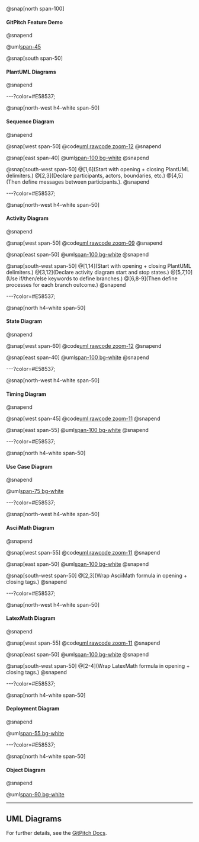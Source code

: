 @snap[north span-100]
#### GitPitch Feature Demo
@snapend

@uml[span-45](src/uml/hello.puml)

@snap[south span-50]
#### PlantUML Diagrams
@snapend

---?color=#E58537;

@snap[north-west h4-white span-50]
#### Sequence Diagram
@snapend

@snap[west span-50]
@code[uml rawcode zoom-12](src/uml/sequence.puml)
@snapend

@snap[east span-40]
@uml[span-100 bg-white](src/uml/sequence.puml)
@snapend

@snap[south-west span-50]
@[1,6](Start with opening + closing PlantUML delimiters.)
@[2,3](Declare participants, actors, boundaries, etc.)
@[4,5](Then define messages between participants.).
@snapend

---?color=#E58537;

@snap[north-west h4-white span-50]
#### Activity Diagram
@snapend

@snap[west span-50]
@code[uml rawcode zoom-09](src/uml/activity.puml)
@snapend

@snap[east span-50]
@uml[span-100 bg-white](src/uml/activity.puml)
@snapend

@snap[south-west span-50]
@[1,14](Start with opening + closing PlantUML delimiters.)
@[3,12](Declare activity diagram start and stop states.)
@[5,7,10](Use if/then/else keywords to define branches.)
@[6,8-9](Then define processes for each branch outcome.)
@snapend


---?color=#E58537;

@snap[north h4-white span-50]
#### State Diagram
@snapend

@snap[west span-60]
@code[uml rawcode zoom-12](src/uml/state.puml)
@snapend

@snap[east span-40]
@uml[span-100 bg-white](src/uml/state.puml)
@snapend

---?color=#E58537;

@snap[north-west h4-white span-50]
#### Timing Diagram
@snapend

@snap[west span-45]
@code[uml rawcode zoom-11](src/uml/timing.puml)
@snapend

@snap[east span-55]
@uml[span-100 bg-white](src/uml/timing.puml)
@snapend

---?color=#E58537;

@snap[north h4-white span-50]
#### Use Case Diagram
@snapend

@uml[span-75 bg-white](src/uml/usecase.puml)

---?color=#E58537;

@snap[north-west h4-white span-50]
#### AsciiMath Diagram
@snapend

@snap[west span-55]
@code[uml rawcode zoom-11](src/uml/asciimath.puml)
@snapend

@snap[east span-50]
@uml[span-100 bg-white](src/uml/asciimath.puml)
@snapend

@snap[south-west span-50]
@[2,3](Wrap AsciiMath formula in opening + closing tags.)
@snapend

---?color=#E58537;

@snap[north-west h4-white span-50]
#### LatexMath Diagram
@snapend

@snap[west span-55]
@code[uml rawcode zoom-11](src/uml/latexmath.puml)
@snapend

@snap[east span-50]
@uml[span-100 bg-white](src/uml/latexmath.puml)
@snapend

@snap[south-west span-50]
@[2-4](Wrap LatexMath formula in opening + closing tags.)
@snapend

---?color=#E58537;

@snap[north h4-white span-50]
#### Deployment Diagram
@snapend

@uml[span-55 bg-white](src/uml/deployment.puml)

---?color=#E58537;

@snap[north h4-white span-50]
#### Object Diagram
@snapend

@uml[span-90 bg-white](src/uml/object.puml)

---

## UML Diagrams
For further details, see the [GitPitch Docs](https://gitpitch.com/docs/rich-media-features/uml-diagrams).
